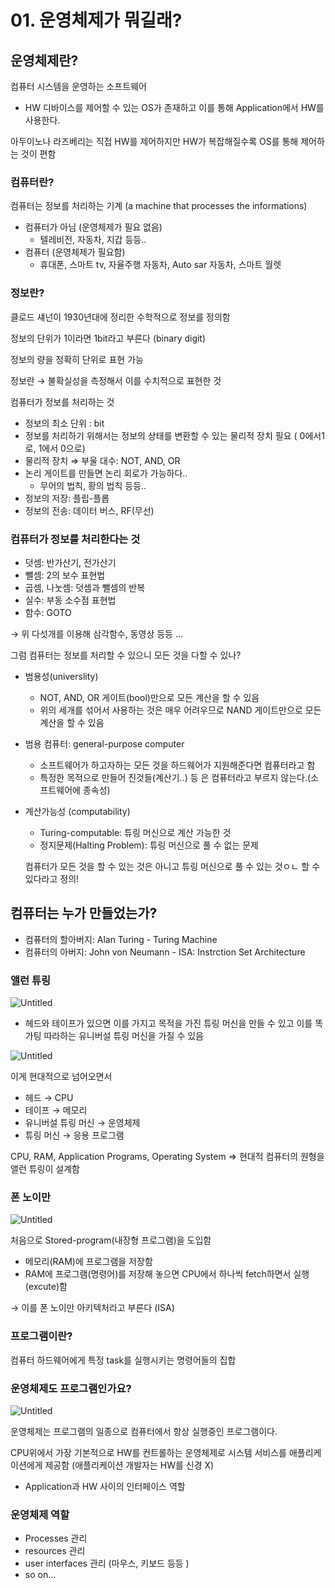 # 01. 운영체제가 뭐길래?

## 운영체제란?

컴퓨터 시스템을 운영하는 소프트웨어

- HW 디바이스를 제어할 수 있는 OS가 존재하고 이를 통해 Application에서 HW를 사용한다.

아두이노나 라즈베리는 직접 HW를 제어하지만 HW가 복잡해질수록 OS를 통해 제어하는 것이 편함

### 컴퓨터란?

컴퓨터는 정보를 처리하는 기계 (a machine that processes the informations)

- 컴퓨터가 아님 (운영체제가 필요 없음)
    - 텔레비전, 자동차, 지갑 등등..
- 컴퓨터 (운영체제가 필요함)
    - 휴대폰, 스마트 tv, 자율주행 자동차, Auto sar 자동차, 스마트 월렛

### 정보란?

클로드 섀넌이 1930년대에 정리한 수학적으로 정보를 정의함

정보의 단위가 1이라면 1bit라고 부른다 (binary digit)

정보의 량을 정확히 단위로 표현 가능

정보란 → 불확실성을 측정해서 이를 수치적으로 표현한 것

컴퓨터가 정보를 처리하는 것

- 정보의 최소 단위 : bit
- 정보를 처리하기 위해서는 정보의 상태를 변환할 수 있는 물리적 장치 필요 ( 0에서1로, 1에서 0으로)
- 물리적 장치 ⇒ 부울 대수: NOT, AND, OR
- 논리 게이트를 만들면 논리 회로가 가능하다..
    - 무어의 법칙, 황의 법칙 등등..
- 정보의 저장: 플립-플롭
- 정보의 전송: 데이터 버스, RF(무선)

### 컴퓨터가 정보를 처리한다는 것

- 덧셈: 반가산기, 전가산기
- 뺄셈: 2의 보수 표현법
- 곱셈, 나눗셈: 덧셈과 뺄셈의 반복
- 실수: 부동 소수점 표현법
- 함수: GOTO

→ 위 다섯개를 이용해 삼각함수, 동영상 등등 …

그럼 컴퓨터는 정보를 처리할 수 있으니 모든 것을 다할 수 있나?

- 범용성(universlity)
    - NOT, AND, OR 게이트(bool)만으로 모든 계산을 할 수 있음
    - 위의 세개를 섞어서 사용하는 것은 매우 어려우므로 NAND 게이트만으로 모든 계산을 할 수 있음
- 범용 컴퓨터: general-purpose computer
    - 소프트웨어가 하고자하는 모든 것을 하드웨어가 지원해준다면 컴퓨터라고 함
    - 특정한 목적으로 만들어 진것들(계산기..) 등 은 컴퓨터라고 부르지 않는다.(소프트웨어에 종속성)
- 계산가능성 (computability)
    - Turing-computable: 튜링 머신으로 계산 가능한 것
    - 정지문제(Halting Problem): 튜링 머신으로 풀 수 없는 문제
    
    컴퓨터가 모든 것을 할 수 있는 것은 아니고 튜링 머신으로 풀 수 있는 것ㅇㄴ 할 수 있다라고 정의!
    

## 컴퓨터는 누가 만들었는가?

- 컴퓨터의 할아버지: Alan Turing - Turing Machine
- 컴퓨터의 아버지: John von Neumann - ISA: Instrction Set Architecture

### 앨런 튜링

![Untitled](01%20%E1%84%8B%E1%85%AE%E1%86%AB%E1%84%8B%E1%85%A7%E1%86%BC%E1%84%8E%E1%85%A6%E1%84%8C%E1%85%A6%E1%84%80%E1%85%A1%20%E1%84%86%E1%85%AF%E1%84%80%E1%85%B5%E1%86%AF%E1%84%85%E1%85%A2%200bfd78a0d8c24431973a438a5ef287fb/Untitled.png)

- 헤드와 테이프가 있으면 이를 가지고 목적을 가진 튜링 머신을 만들 수 있고 이를 똑가팅 따라하는 유니버설 튜링 머신을 가질 수 있음

![Untitled](01%20%E1%84%8B%E1%85%AE%E1%86%AB%E1%84%8B%E1%85%A7%E1%86%BC%E1%84%8E%E1%85%A6%E1%84%8C%E1%85%A6%E1%84%80%E1%85%A1%20%E1%84%86%E1%85%AF%E1%84%80%E1%85%B5%E1%86%AF%E1%84%85%E1%85%A2%200bfd78a0d8c24431973a438a5ef287fb/Untitled%201.png)

이게 현대적으로 넘어오면서 

- 헤드 → CPU
- 테이프 → 메모리
- 유니버설 튜링 머신 → 운영체제
- 튜링 머신 → 응용 프로그램

CPU, RAM, Application Programs, Operating System ⇒ 현대적 컴퓨터의 원형을 앨런 튜링이 설계함

### 폰 노이만

![Untitled](01%20%E1%84%8B%E1%85%AE%E1%86%AB%E1%84%8B%E1%85%A7%E1%86%BC%E1%84%8E%E1%85%A6%E1%84%8C%E1%85%A6%E1%84%80%E1%85%A1%20%E1%84%86%E1%85%AF%E1%84%80%E1%85%B5%E1%86%AF%E1%84%85%E1%85%A2%200bfd78a0d8c24431973a438a5ef287fb/Untitled%202.png)

처음으로 Stored-program(내장형 프로그램)을 도입함

- 메모리(RAM)에 프로그램을 저장함
- RAM에 프로그램(명령어)를 저장해 놓으면 CPU에서 하나씩 fetch하면서 실행(excute)함

→ 이를 폰 노이만 아키텍처라고 부른다 (ISA)

### 프로그램이란?

컴퓨터 하드웨어에게 특정 task를 실행시키는 명령어들의 집합

### 운영체제도 프로그램인가요?

![Untitled](01%20%E1%84%8B%E1%85%AE%E1%86%AB%E1%84%8B%E1%85%A7%E1%86%BC%E1%84%8E%E1%85%A6%E1%84%8C%E1%85%A6%E1%84%80%E1%85%A1%20%E1%84%86%E1%85%AF%E1%84%80%E1%85%B5%E1%86%AF%E1%84%85%E1%85%A2%200bfd78a0d8c24431973a438a5ef287fb/Untitled%203.png)

운영체제는 프로그램의 일종으로 컴퓨터에서 항상 실행중인 프로그램이다.

CPU위에서 가장 기본적으로 HW를 컨트롤하는 운영체제로 시스템 서비스를 애플리케이션에게 제공함 (애플리케이션 개발자는 HW를 신경 X)

- Application과 HW 사이의 인터페이스 역할

### 운영체제 역할

- Processes 관리
- resources 관리
- user interfaces 관리 (마우스, 키보드 등등 )
- so on…